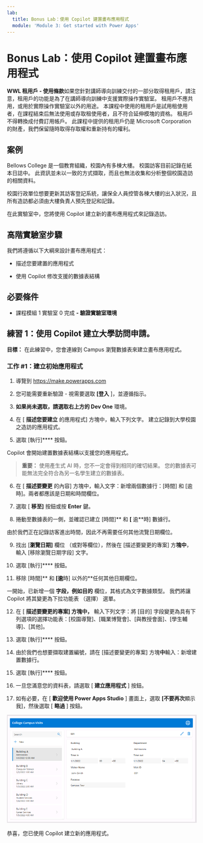 ```yaml
---
lab:
  title: Bonus Lab：使用 Copilot 建置畫布應用程式
  module: 'Module 3: Get started with Power Apps'
---
```


# Bonus Lab：使用 Copilot 建置畫布應用程式

**WWL 租用戶 - 使用條款**如果您針對講師導向訓練交付的一部分取得租用戶，請注意，租用戶的功能是為了在講師導向訓練中支援實際操作實驗室。 租用戶不應共用，或用於實際操作實驗室以外的用途。 本課程中使用的租用戶是試用租使用者，在課程結束后無法使用或存取租使用者，且不符合延伸模塊的資格。 租用戶不得轉換成付費訂用帳戶。 此課程中提供的租用戶仍是 Microsoft Corporation 的財產，我們保留隨時取得存取權和重新持有的權利。 

## 案例

Bellows College 是一個教育組織，校園內有多棟大樓。 校園訪客目前記錄在紙本日誌中。 此資訊並未以一致的方式擷取，而且也無法收集和分析整個校園造訪的相關資料。

校園行政單位想要更新其訪客登記系統，讓保全人員控管各棟大樓的出入狀況，且所有造訪都必須由大樓負責人預先登記和記錄。

在此實驗室中，您將使用 Copilot 建立新的畫布應用程式來記錄造訪。 

## 高階實驗室步驟

我們將遵循以下大綱來設計畫布應用程式：

- 描述您要建置的應用程式

- 使用 Copilot 修改支援的數據表結構

 ## 必要條件

- 課程模組 1 實驗室 0 完成 **- 驗證實驗室環境**

## 練習 1：使用 Copilot 建立大學訪問申請。

**目標：** 在此練習中，您會連線到 Campus 瀏覽數據表來建立畫布應用程式。

### 工作 \#1：建立初始應用程式

1. 導覽到 https://make.powerapps.com

2. 您可能需要重新驗證 - 視需要選取 **[登入** ]，並遵循指示。

3. **如果尚未選取，請選取右上方的 Dev One** 環境。

4. 在 [ **描述您要建立** 的應用程式] 方塊中，輸入下列文字。 建立記錄到大學校園之造訪的應用程式。 

5. 選取 [執行]**** 按鈕。

Copilot 會開始建置數據表結構以支援您的應用程式。 

> **重要：** 使用產生式 AI 時，您不一定會得到相同的確切結果。 您的數據表可能無法完全符合為另一名學生建立的數據表。 

6. 在 [ **描述要變更** 的內容] 方塊中，輸入文字：新增兩個數據行：[時間] 和 [逾時]。兩者都應該是日期和時間欄位。  

7. 選取 [ **移至]** 按鈕或按 **Enter** 鍵。 

8. 捲動至數據表的一側，並確認已建立 [時間]** 和 **[** 逾**時] 數據行。 

由於我們正在記錄訪客進出時間，因此不再需要任何其他流覽日期欄位。 

9. 找出 [**瀏覽日期]** 欄位 （或對等欄位），然後在 [描述要變更的專案] 方**塊中**，輸入 [移除瀏覽日期字段] 文字。 

10. 選取 [執行]**** 按鈕。 

11. 移除 [時間]** 和 **[逾**時] 以外的**任何其他日期欄位。 

一開始，已新增一個 **字段，例如目的** 欄位，其格式為文字數據類型。 我們將讓 Copilot 將其變更為下拉功能表 （選擇） 選單。 

12. 在 [ **描述要變更的專案] 方塊中，** 輸入下列文字：將 [目的] 字段變更為具有下列選項的選擇功能表：[校園導覽]、[職業博覽會]、[與教授會面]、[學生輔導]、[其他]。 

13. 選取 [執行]**** 按鈕。 

14. 由於我們也想要擷取建置編號，請在 [描述要變更的專案] 方塊**中**輸入：新增建置數據行。 

15. 選取 [執行]**** 按鈕。 

16. 一旦您滿意您的資料表，請選取 [ **建立應用程式** ] 按鈕。 

17. 如有必要，在 [ **歡迎使用 Power Apps Studio** ] 畫面上，選取 **[不要再次**顯示我]，然後選取 [ **略過** ] 按鈕。 

![剛建立之應用程式的螢幕快照](media/bonus-lab-copilot-01.png)

恭喜，您已使用 Copilot 建立新的應用程式。 
